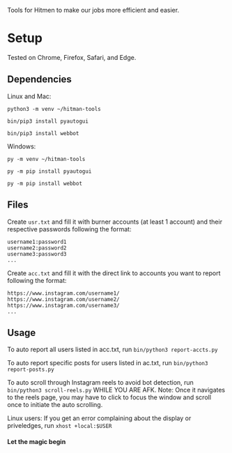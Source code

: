 Tools for Hitmen to make our jobs more efficient and easier.

# Setup
Tested on Chrome, Firefox, Safari, and Edge.

## Dependencies
Linux and Mac:
```
python3 -m venv ~/hitman-tools

bin/pip3 install pyautogui

bin/pip3 install webbot
```

Windows: 
```
py -m venv ~/hitman-tools

py -m pip install pyautogui

py -m pip install webbot
```

## Files
Create `usr.txt` and fill it with burner accounts (at least 1 account) and their respective passwords following the format:
```
username1:password1
username2:password2
username3:password3
...
```

Create `acc.txt` and fill it with the direct link to accounts you want to report following the format:
```
https://www.instagram.com/username1/
https://www.instagram.com/username2/
https://www.instagram.com/username3/
...
```

## Usage
To auto report all users listed in acc.txt, run `bin/python3 report-accts.py`

To auto report specific posts for users listed in ac.txt, run `bin/python3 report-posts.py`

To auto scroll through Instagram reels to avoid bot detection, run `bin/python3 scroll-reels.py` WHILE YOU ARE AFK.
Note: Once it navigates to the reels page, you may have to click to focus the window and scroll once to initiate the auto scrolling.

Linux users: If you get an error complaining about the display or priveledges, run `xhost +local:$USER`

#### Let the magic begin
